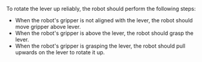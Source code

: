 To rotate the lever up reliably, the robot should perform the following steps:

- When the robot's gripper is not aligned with the lever, the robot should move gripper above lever.
- When the robot's gripper is above the lever, the robot should grasp the lever.
- When the robot's gripper is grasping the lever, the robot should pull upwards on the lever to rotate it up.